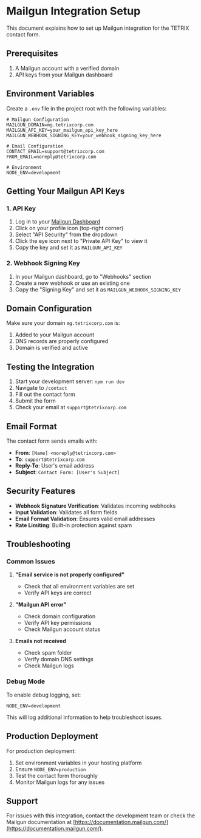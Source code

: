 # Mailgun Integration Setup

This document explains how to set up Mailgun integration for the TETRIX contact form.

## Prerequisites

1. A Mailgun account with a verified domain
2. API keys from your Mailgun dashboard

## Environment Variables

Create a `.env` file in the project root with the following variables:

```env
# Mailgun Configuration
MAILGUN_DOMAIN=mg.tetrixcorp.com
MAILGUN_API_KEY=your_mailgun_api_key_here
MAILGUN_WEBHOOK_SIGNING_KEY=your_webhook_signing_key_here

# Email Configuration
CONTACT_EMAIL=support@tetrixcorp.com
FROM_EMAIL=noreply@tetrixcorp.com

# Environment
NODE_ENV=development
```

## Getting Your Mailgun API Keys

### 1. API Key
1. Log in to your [Mailgun Dashboard](https://app.mailgun.com/login)
2. Click on your profile icon (top-right corner)
3. Select "API Security" from the dropdown
4. Click the eye icon next to "Private API Key" to view it
5. Copy the key and set it as `MAILGUN_API_KEY`

### 2. Webhook Signing Key
1. In your Mailgun dashboard, go to "Webhooks" section
2. Create a new webhook or use an existing one
3. Copy the "Signing Key" and set it as `MAILGUN_WEBHOOK_SIGNING_KEY`

## Domain Configuration

Make sure your domain `mg.tetrixcorp.com` is:
1. Added to your Mailgun account
2. DNS records are properly configured
3. Domain is verified and active

## Testing the Integration

1. Start your development server: `npm run dev`
2. Navigate to `/contact`
3. Fill out the contact form
4. Submit the form
5. Check your email at `support@tetrixcorp.com`

## Email Format

The contact form sends emails with:
- **From**: `[Name] <noreply@tetrixcorp.com>`
- **To**: `support@tetrixcorp.com`
- **Reply-To**: User's email address
- **Subject**: `Contact Form: [User's Subject]`

## Security Features

- **Webhook Signature Verification**: Validates incoming webhooks
- **Input Validation**: Validates all form fields
- **Email Format Validation**: Ensures valid email addresses
- **Rate Limiting**: Built-in protection against spam

## Troubleshooting

### Common Issues

1. **"Email service is not properly configured"**
   - Check that all environment variables are set
   - Verify API keys are correct

2. **"Mailgun API error"**
   - Check domain configuration
   - Verify API key permissions
   - Check Mailgun account status

3. **Emails not received**
   - Check spam folder
   - Verify domain DNS settings
   - Check Mailgun logs

### Debug Mode

To enable debug logging, set:
```env
NODE_ENV=development
```

This will log additional information to help troubleshoot issues.

## Production Deployment

For production deployment:

1. Set environment variables in your hosting platform
2. Ensure `NODE_ENV=production`
3. Test the contact form thoroughly
4. Monitor Mailgun logs for any issues

## Support

For issues with this integration, contact the development team or check the Mailgun documentation at [https://documentation.mailgun.com/](https://documentation.mailgun.com/).
